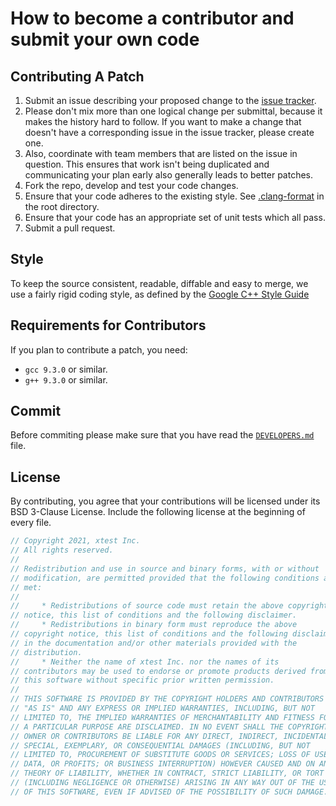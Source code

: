 # How to become a contributor and submit your own code

## Contributing A Patch

1. Submit an issue describing your proposed change to the [issue tracker](https://github.com/joshiayush/xtest/issues).
2. Please don't mix more than one logical change per submittal, because it makes the history hard to follow. If you want to make a change that doesn't have a corresponding issue in the issue tracker, please create one.
3. Also, coordinate with team members that are listed on the issue in question. This ensures that work isn't being duplicated and communicating your plan early also generally leads to better patches.
4. Fork the repo, develop and test your code changes.
5. Ensure that your code adheres to the existing style. See [.clang-format](https://github.com/joshiayush/xtest/blob/master/.clang-format) in the root directory.
6. Ensure that your code has an appropriate set of unit tests which all pass.
7. Submit a pull request.

## Style

To keep the source consistent, readable, diffable and easy to merge, we use a fairly rigid coding style, as defined by the [Google C++ Style Guide](https://google.github.io/styleguide/cppguide.html)

## Requirements for Contributors

If you plan to contribute a patch, you need:

- `gcc 9.3.0` or similar.
- `g++ 9.3.0` or similar.

## Commit

Before commiting please make sure that you have read the [`DEVELOPERS.md`](https://github.com/joshiayush/xtest/blob/master/DEVELOPERS.md) file.

## License

By contributing, you agree that your contributions will be licensed under its BSD 3-Clause License. Include the following license at the beginning of every file.

```C++
// Copyright 2021, xtest Inc.
// All rights reserved.
//
// Redistribution and use in source and binary forms, with or without
// modification, are permitted provided that the following conditions are
// met:
//
//     * Redistributions of source code must retain the above copyright
// notice, this list of conditions and the following disclaimer.
//     * Redistributions in binary form must reproduce the above
// copyright notice, this list of conditions and the following disclaimer
// in the documentation and/or other materials provided with the
// distribution.
//     * Neither the name of xtest Inc. nor the names of its
// contributors may be used to endorse or promote products derived from
// this software without specific prior written permission.
//
// THIS SOFTWARE IS PROVIDED BY THE COPYRIGHT HOLDERS AND CONTRIBUTORS
// "AS IS" AND ANY EXPRESS OR IMPLIED WARRANTIES, INCLUDING, BUT NOT
// LIMITED TO, THE IMPLIED WARRANTIES OF MERCHANTABILITY AND FITNESS FOR
// A PARTICULAR PURPOSE ARE DISCLAIMED. IN NO EVENT SHALL THE COPYRIGHT
// OWNER OR CONTRIBUTORS BE LIABLE FOR ANY DIRECT, INDIRECT, INCIDENTAL,
// SPECIAL, EXEMPLARY, OR CONSEQUENTIAL DAMAGES (INCLUDING, BUT NOT
// LIMITED TO, PROCUREMENT OF SUBSTITUTE GOODS OR SERVICES; LOSS OF USE,
// DATA, OR PROFITS; OR BUSINESS INTERRUPTION) HOWEVER CAUSED AND ON ANY
// THEORY OF LIABILITY, WHETHER IN CONTRACT, STRICT LIABILITY, OR TORT
// (INCLUDING NEGLIGENCE OR OTHERWISE) ARISING IN ANY WAY OUT OF THE USE
// OF THIS SOFTWARE, EVEN IF ADVISED OF THE POSSIBILITY OF SUCH DAMAGE.
```

<!-- Definitions -->

[_unittest]: https://docs.python.org/3/library/unittest.html
